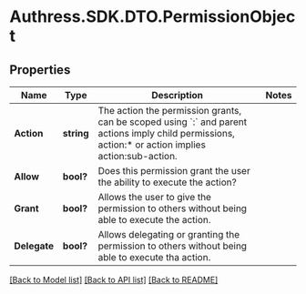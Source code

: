 # Authress.SDK.DTO.PermissionObject
## Properties

Name | Type | Description | Notes
------------ | ------------- | ------------- | -------------
**Action** | **string** | The action the permission grants, can be scoped using &#x60;:&#x60; and parent actions imply child permissions, action:* or action implies action:sub-action. |
**Allow** | **bool?** | Does this permission grant the user the ability to execute the action? |
**Grant** | **bool?** | Allows the user to give the permission to others without being able to execute the action. |
**Delegate** | **bool?** | Allows delegating or granting the permission to others without being able to execute tha action. |

[[Back to Model list]](../README.md#documentation-for-models) [[Back to API list]](../README.md#documentation-for-api-endpoints) [[Back to README]](../README.md)

